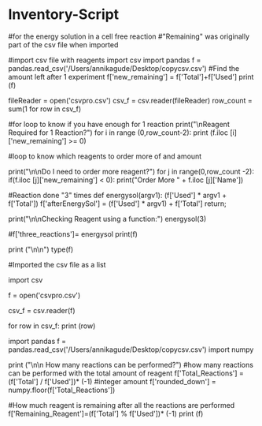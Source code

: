 # Inventory-Script
#for the energy solution in a cell free reaction 
#"Remaining" was originally part of the csv file when imported

#import csv file with reagents
import csv 
import pandas
f = pandas.read_csv('/Users/annikagude/Desktop/copycsv.csv')
#Find the amount left after 1 experiment
f['new_remaining'] = f['Total']+f['Used']
print (f)

fileReader = open('csvpro.csv')
csv_f = csv.reader(fileReader)
row_count = sum(1 for row in csv_f)

#for loop to know if you have enough for 1 reaction
print("\nReagent Required for 1 Reaction?")
for i in range (0,row_count-2):
    print (f.iloc [i]['new_remaining'] >= 0)


#loop to know which reagents to order more of and amount

print("\n\nDo I need to order more reagent?")
for j in range(0,row_count -2):
    if(f.iloc [j]['new_remaining'] < 0):
        print("Order More " + f.iloc [j]['Name'])


#Reaction done "3" times 
def energysol(argv1):
    (f['Used'] * argv1 + f['Total'])
    f['afterEnergySol'] = (f['Used'] * argv1) + f['Total']
    return;

print("\n\nChecking Reagent using a function:")
energysol(3)
    
#f['three_reactions']= energysol
print(f)    

print ("\n\n")
type(f)

#Imported the csv file as a list 

import csv

f = open('csvpro.csv')

csv_f = csv.reader(f)

for row in csv_f:
	print (row)

import pandas
f = pandas.read_csv('/Users/annikagude/Desktop/copycsv.csv')
import numpy

print ("\n\n How many reactions can be performed?")
#how many reactions can be performed with the total amount of reagent
f['Total_Reactions'] =(f['Total'] / f['Used'])* (-1)
#integer amount
f['rounded_down'] = numpy.floor(f['Total_Reactions'])

#How much reagent is remaining after all the reactions are performed
f['Remaining_Reagent']=(f['Total'] % f['Used'])* (-1) 
print (f)
